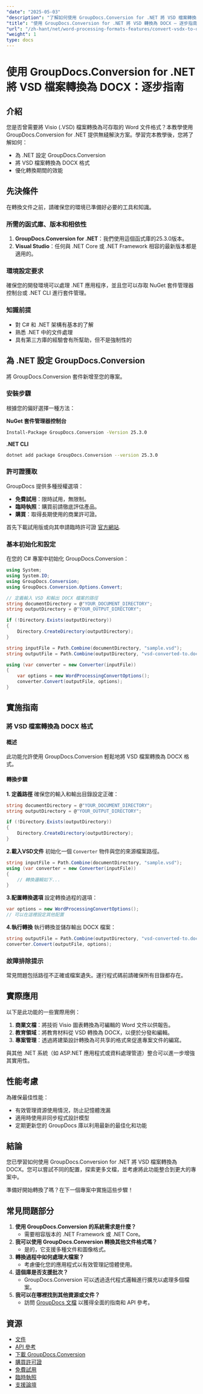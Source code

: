 ```yaml
---
"date": "2025-05-03"
"description": "了解如何使用 GroupDocs.Conversion for .NET 將 VSD 檔案轉換為 DOCX。本指南內容全面，涵蓋設定、轉換和優化。"
"title": "使用 GroupDocs.Conversion for .NET 將 VSD 轉換為 DOCX — 逐步指南"
"url": "/zh-hant/net/word-processing-formats-features/convert-vsdx-to-docx-groupdocs-conversion-net/"
"weight": 1
type: docs
---
```

# 使用 GroupDocs.Conversion for .NET 將 VSD 檔案轉換為 DOCX：逐步指南

## 介紹
您是否曾需要將 Visio (.VSD) 檔案轉換為可存取的 Word 文件格式？本教學使用 GroupDocs.Conversion for .NET 提供無縫解決方案。學習完本教學後，您將了解如何：
- 為 .NET 設定 GroupDocs.Conversion
- 將 VSD 檔案轉換為 DOCX 格式
- 優化轉換期間的效能

## 先決條件
在轉換文件之前，請確保您的環境已準備好必要的工具和知識。

### 所需的函式庫、版本和相依性
1. **GroupDocs.Conversion for .NET**：我們使用這個函式庫的25.3.0版本。
2. **Visual Studio**：任何與 .NET Core 或 .NET Framework 相容的最新版本都是適用的。

### 環境設定要求
確保您的開發環境可以處理 .NET 應用程序，並且您可以存取 NuGet 套件管理器控制台或 .NET CLI 進行套件管理。

### 知識前提
- 對 C# 和 .NET 架構有基本的了解
- 熟悉 .NET 中的文件處理
- 具有第三方庫的經驗會有所幫助，但不是強制性的

## 為 .NET 設定 GroupDocs.Conversion
將 GroupDocs.Conversion 套件新增至您的專案。

### 安裝步驟
根據您的偏好選擇一種方法：

**NuGet 套件管理器控制台**
```bash
Install-Package GroupDocs.Conversion -Version 25.3.0
```

**.NET CLI**
```bash
dotnet add package GroupDocs.Conversion --version 25.3.0
```

### 許可證獲取
GroupDocs 提供多種授權選項：
- **免費試用**：限時試用，無限制。
- **臨時執照**：購買前請徹底評估產品。
- **購買**：取得長期使用的商業許可證。

首先下載試用版或向其申請臨時許可證 [官方網站](https://purchase。groupdocs.com/temporary-license/).

### 基本初始化和設定
在您的 C# 專案中初始化 GroupDocs.Conversion：
```csharp
using System;
using System.IO;
using GroupDocs.Conversion;
using GroupDocs.Conversion.Options.Convert;

// 定義輸入 VSD 和輸出 DOCX 檔案的路徑
string documentDirectory = @"YOUR_DOCUMENT_DIRECTORY";
string outputDirectory = @"YOUR_OUTPUT_DIRECTORY";

if (!Directory.Exists(outputDirectory))
{
    Directory.CreateDirectory(outputDirectory);
}

string inputFile = Path.Combine(documentDirectory, "sample.vsd");
string outputFile = Path.Combine(outputDirectory, "vsd-converted-to.docx");

using (var converter = new Converter(inputFile))
{
    var options = new WordProcessingConvertOptions();
    converter.Convert(outputFile, options);
}
```

## 實施指南
### 將 VSD 檔案轉換為 DOCX 格式
#### 概述
此功能允許使用 GroupDocs.Conversion 輕鬆地將 VSD 檔案轉換為 DOCX 格式。

#### 轉換步驟
**1. 定義路徑**
確保您的輸入和輸出目錄設定正確：
```csharp
string documentDirectory = @"YOUR_DOCUMENT_DIRECTORY";
string outputDirectory = @"YOUR_OUTPUT_DIRECTORY";

if (!Directory.Exists(outputDirectory))
{
    Directory.CreateDirectory(outputDirectory);
}
```
**2.載入VSD文件**
初始化一個 `Converter` 物件與您的來源檔案路徑。
```csharp
string inputFile = Path.Combine(documentDirectory, "sample.vsd");
using (var converter = new Converter(inputFile))
{
    // 轉換邏輯如下...
}
```
**3.配置轉換選項**
設定轉換過程的選項：
```csharp
var options = new WordProcessingConvertOptions();
// 可以在這裡設定其他配置
```
**4.執行轉換**
執行轉換並儲存輸出 DOCX 檔案：
```csharp
string outputFile = Path.Combine(outputDirectory, "vsd-converted-to.docx");
converter.Convert(outputFile, options);
```
### 故障排除提示
常見問題包括路徑不正確或檔案遺失。運行程式碼前請確保所有目錄都存在。

## 實際應用
以下是此功能的一些實際用例：
1. **商業文檔**：將技術 Visio 圖表轉換為可編輯的 Word 文件以供報告。
2. **教育領域**：將教育材料從 VSD 轉換為 DOCX，以便於分發和編輯。
3. **專案管理**：透過將建築設計轉換為可共享的格式來促進專案文件的編寫。

與其他 .NET 系統（如 ASP.NET 應用程式或資料處理管道）整合可以進一步增強其實用性。

## 性能考慮
為確保最佳性能：
- 有效管理資源使用情況，防止記憶體洩漏
- 適用時使用非同步程式設計模型
- 定期更新您的 GroupDocs 庫以利用最新的最佳化和功能

## 結論
您已學習如何使用 GroupDocs.Conversion for .NET 將 VSD 檔案轉換為 DOCX。您可以嘗試不同的配置，探索更多文檔，並考慮將此功能整合到更大的專案中。

準備好開始轉換了嗎？在下一個專案中實施這些步驟！

## 常見問題部分
1. **使用 GroupDocs.Conversion 的系統需求是什麼？**
   - 需要相容版本的 .NET Framework 或 .NET Core。
2. **我可以使用 GroupDocs.Conversion 轉換其他文件格式嗎？**
   - 是的，它支援多種文件和圖像格式。
3. **轉換過程中如何處理大檔案？**
   - 考慮優化您的應用程式以有效管理記憶體使用。
4. **這個庫是否支援批次？**
   - GroupDocs.Conversion 可以透過迭代程式邏輯進行擴充以處理多個檔案。
5. **我可以在哪裡找到其他資源或文件？**
   - 訪問 [GroupDocs 文檔](https://docs.groupdocs.com/conversion/net/) 以獲得全面的指南和 API 參考。

## 資源
- [文件](https://docs.groupdocs.com/conversion/net/)
- [API 參考](https://reference.groupdocs.com/conversion/net/)
- [下載 GroupDocs.Conversion](https://releases.groupdocs.com/conversion/net/)
- [購買許可證](https://purchase.groupdocs.com/buy)
- [免費試用](https://releases.groupdocs.com/conversion/net/)
- [臨時執照](https://purchase.groupdocs.com/temporary-license/)
- [支援論壇](https://forum.groupdocs.com/c/conversion/10)